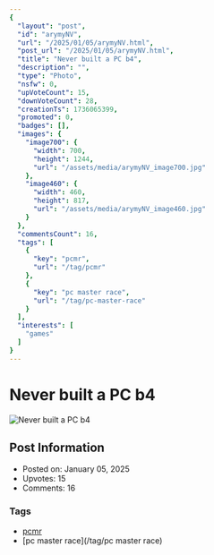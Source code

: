 ```yaml
---
{
  "layout": "post",
  "id": "arymyNV",
  "url": "/2025/01/05/arymyNV.html",
  "post_url": "/2025/01/05/arymyNV.html",
  "title": "Never built a PC b4",
  "description": "",
  "type": "Photo",
  "nsfw": 0,
  "upVoteCount": 15,
  "downVoteCount": 28,
  "creationTs": 1736065399,
  "promoted": 0,
  "badges": [],
  "images": {
    "image700": {
      "width": 700,
      "height": 1244,
      "url": "/assets/media/arymyNV_image700.jpg"
    },
    "image460": {
      "width": 460,
      "height": 817,
      "url": "/assets/media/arymyNV_image460.jpg"
    }
  },
  "commentsCount": 16,
  "tags": [
    {
      "key": "pcmr",
      "url": "/tag/pcmr"
    },
    {
      "key": "pc master race",
      "url": "/tag/pc-master-race"
    }
  ],
  "interests": [
    "games"
  ]
}
---
```


# Never built a PC b4

![Never built a PC b4](/assets/media/arymyNV_image700.jpg)

## Post Information

- Posted on: January 05, 2025
- Upvotes: 15
- Comments: 16

### Tags

- [pcmr](/tag/pcmr)
- [pc master race](/tag/pc master race)
